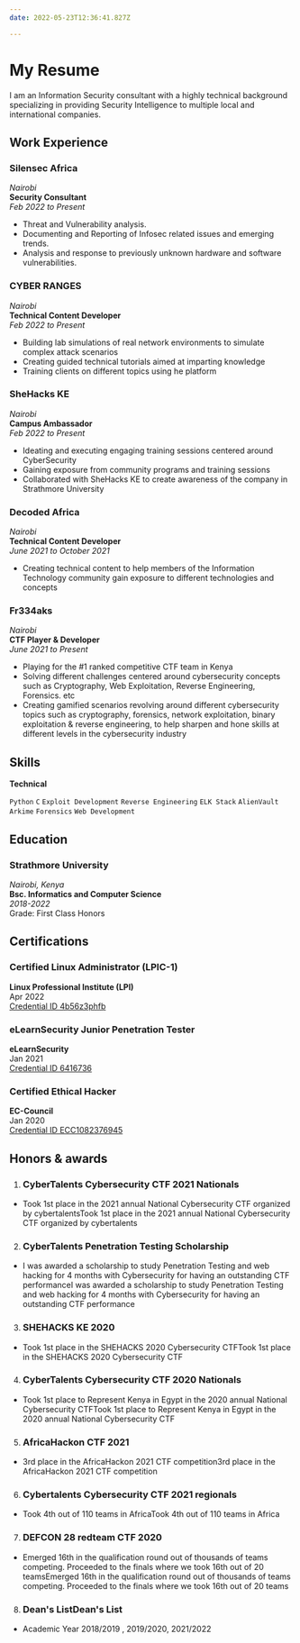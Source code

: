 ```yaml
---
date: 2022-05-23T12:36:41.827Z

---
```

# **My Resume**
I am an Information Security consultant with a highly technical background specializing in providing Security Intelligence to multiple local and international companies. 

## Work Experience

### Silensec Africa
_Nairobi_ <br>
**Security Consultant** <br>
_Feb 2022 to Present_

- Threat and Vulnerability analysis.
- Documenting and Reporting of Infosec related issues and emerging trends.
- Analysis and response to previously unknown hardware and software vulnerabilities.


### CYBER RANGES
_Nairobi_ <br>
**Technical Content Developer** <br>
_Feb 2022 to Present_

- Building lab simulations of real network environments to simulate complex attack scenarios
- Creating guided technical tutorials aimed at imparting knowledge
- Training clients on different topics using he platform


### SheHacks KE
_Nairobi_ <br>
**Campus Ambassador** <br>
_Feb 2022 to Present_

-  Ideating and executing engaging training sessions centered around CyberSecurity
- Gaining exposure from community programs and training sessions
- Collaborated with SheHacks KE to create awareness of the company in Strathmore University



### Decoded Africa
_Nairobi_ <br>
**Technical Content Developer** <br>
_June 2021 to October 2021_

-  Creating technical content to help members of the Information Technology community gain exposure to different technologies and concepts

### Fr334aks
_Nairobi_<br>
**CTF Player & Developer**<br>
_June 2021 to Present_

-   Playing for the #1 ranked competitive CTF team in Kenya
-   Solving different challenges centered around cybersecurity concepts such as Cryptography, Web Exploitation, Reverse Engineering, Forensics. etc
-   Creating gamified scenarios revolving around different cybersecurity topics such as cryptography, forensics, network exploitation, binary exploitation & reverse engineering, to help sharpen and hone skills at different levels in the cybersecurity industry

## Skills

**Technical**

`Python`
`C`
`Exploit Development`
`Reverse Engineering`
`ELK Stack`
`AlienVault`
`Arkime`
`Forensics`
`Web Development`

## Education

### Strathmore University
_Nairobi, Kenya_ <br>
**Bsc. Informatics and Computer Science** <br>
_2018-2022_ <br>
Grade: First Class Honors

## Certifications

### Certified Linux Administrator (LPIC-1)
**Linux Professional Institute (LPI)** <br>
Apr 2022<br>
[Credential ID 4b56z3phfb](https://cs.lpi.org/caf/Xamman/certification/verify/LPI000515003/4b56z3phfb)

### eLearnSecurity Junior Penetration Tester
**eLearnSecurity** <br>
Jan 2021 <br>
[Credential ID 6416736](https://verified.elearnsecurity.com/certificates/962ae3aa-58ee-4649-9216-6c11a804a92b)

### Certified Ethical Hacker
**EC-Council** <br>
Jan 2020 <br>
[Credential ID ECC1082376945](https://aspen.eccouncil.org/VerifyBadge?type=certification&a=8Oxz5wABOq3cgnRAjRypuzMCgfENEfJyUP7O/brUMp4=)


## Honors & awards
1. ### CyberTalents Cybersecurity CTF 2021 Nationals
- Took 1st place in the 2021 annual National Cybersecurity CTF organized by cybertalentsTook 1st place in the 2021 annual National Cybersecurity CTF organized by cybertalents

2. ### CyberTalents Penetration Testing Scholarship
- I was awarded a scholarship to study Penetration Testing and web hacking for 4 months with Cybersecurity for having an outstanding CTF performanceI was awarded a scholarship to study Penetration Testing and web hacking for 4 months with Cybersecurity for having an outstanding CTF performance

3. ### SHEHACKS KE 2020
- Took 1st place in the SHEHACKS 2020 Cybersecurity CTFTook 1st place in the SHEHACKS 2020 Cybersecurity CTF


4. ### CyberTalents Cybersecurity CTF 2020 Nationals
- Took 1st place to Represent Kenya in Egypt in the 2020 annual National Cybersecurity CTFTook 1st place to Represent Kenya in Egypt in the 2020 annual National Cybersecurity CTF

5. ### AfricaHackon CTF 2021
- 3rd place in the AfricaHackon 2021 CTF competition3rd place in the AfricaHackon 2021 CTF competition

6. ### Cybertalents Cybersecurity CTF 2021 regionals
- Took 4th out of 110 teams in AfricaTook 4th out of 110 teams in Africa

7. ### DEFCON 28 redteam CTF 2020
- Emerged 16th in the qualification round out of thousands of teams competing. Proceeded to the finals where we took 16th out of 20 teamsEmerged 16th in the qualification round out of thousands of teams competing. Proceeded to the finals where we took 16th out of 20 teams

8. ### Dean's ListDean's List
- Academic Year 2018/2019 , 2019/2020, 2021/2022